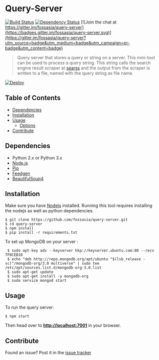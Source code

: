 # Query-Server

[![Build Status](https://travis-ci.org/fossasia/query-server.svg?branch=master)](https://travis-ci.org/fossasia/query-server)
[![Dependency Status](https://david-dm.org/fossasia/query-server.svg)](https://david-dm.org/ossasia/query-server)
[![Join the chat at https://gitter.im/fossasia/query-server](https://badges.gitter.im/fossasia/query-server.svg)](https://gitter.im/fossasia/query-server?utm_source=badge&utm_medium=badge&utm_campaign=pr-badge&utm_content=badge)

> Query server that stores a query or string on a server. This mini-tool can be used to process a query string. This string calls the search engine result scraper at [searss](https://github.com/fossasia/searss) and the output from the scraper is written to a file, named with the query string as file name.

[![Deploy](https://www.herokucdn.com/deploy/button.svg)](https://heroku.com/deploy?template=https://github.com/fossasia/query-server)

## Table of Contents

- [Dependencies](#dependencies)
- [Installation](#installation)
- [Usage](#usage)
  - [Options](#options)
- [Contribute](#contribute)

## Dependencies  

* Python 2.x or Python 3.x
* [Node.js](https://nodejs.org/en/)
* [Pip](https://pip.pypa.io/en/stable/installing/)
* [Feedgen](https://github.com/lkiesow/python-feedgen)
* [BeautifulSoup4](https://www.crummy.com/software/BeautifulSoup/bs4/doc/)


## Installation

Make sure you have [Nodejs](https://nodejs.org/en/) installed.
Running this tool requires installing the nodejs as well as python dependencies.

```
$ git clone https://github.com/fossasia/query-server.git 
$ cd query-server
$ npm install
$ pip install -r requirements.txt
```

To set up MongoDB on your server : 
```
 $ sudo apt-key adv --keyserver hkp://keyserver.ubuntu.com:80 --recv 7F0CEB10
 $ echo "deb http://repo.mongodb.org/apt/ubuntu "$(lsb_release -sc)"/mongodb-org/3.0 multiverse" | sudo tee /etc/apt/sources.list.d/mongodb-org-3.0.list
 $ sudo apt-get update
 $ sudo apt-get install -y mongodb-org
 $ sudo service mongod start
```

## Usage

To run the query server: 
```
$ npm start
```

Then head over to **<http://localhost:7001>** in your browser.

## Contribute

Found an issue? Post it in the [issue tracker](https://github.com/fossasia/query-server/issues)

